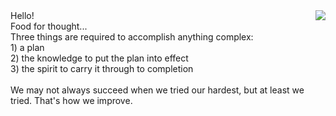 <img align="right" src="https://i.imgur.com/lryIlZT.png"/>
Hello!<br>Food for thought...<br>
Three things are required to accomplish anything complex:<br>
1) a plan<br>
2) the knowledge to put the plan into effect<br>
3) the spirit to carry it through to completion<br><br> 
We may not always succeed when we tried our hardest, but at least we tried. That's how we improve.<br><br>
